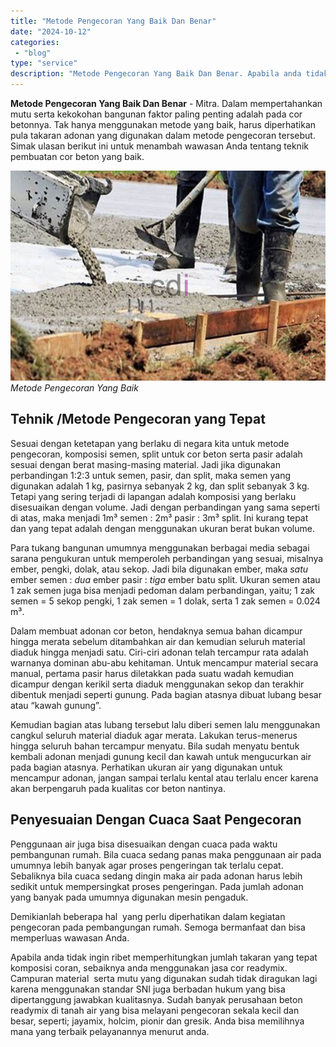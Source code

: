 ```yaml
---
title: "Metode Pengecoran Yang Baik Dan Benar"
date: "2024-10-12"
categories:
 - "blog"
type: "service"
description: "Metode Pengecoran Yang Baik Dan Benar. Apabila anda tidak ingin ribet memperhitungkan jumlah takaran yang tepat komposisi coran, sebaiknya anda menggunakan j..."
---
```


**Metode Pengecoran Yang Baik Dan Benar** - Mitra. Dalam mempertahankan mutu serta kekokohan bangunan faktor paling penting adalah pada cor betonnya. Tak hanya menggunakan metode yang baik, harus diperhatikan pula takaran adonan yang digunakan dalam metode pengecoran tersebut. Simak ulasan berikut ini untuk menambah wawasan Anda tentang teknik pembuatan cor beton yang baik.

![Metode Pengecoran Yang Baik](/images/blog/metode-pengecoran.jpg)
*Metode Pengecoran Yang Baik*

 ## Tehnik /Metode Pengecoran yang Tepat

Sesuai dengan ketetapan yang berlaku di negara kita untuk metode pengecoran, komposisi semen, split untuk cor beton serta pasir adalah sesuai dengan berat masing-masing material. Jadi jika digunakan perbandingan 1:2:3 untuk semen, pasir, dan split, maka semen yang digunakan adalah 1 kg, pasirnya sebanyak 2 kg, dan split sebanyak 3 kg. Tetapi yang sering terjadi di lapangan adalah komposisi yang berlaku disesuaikan dengan volume. Jadi dengan perbandingan yang sama seperti di atas, maka menjadi 1m³ semen : 2m³ pasir : 3m³ split. Ini kurang tepat dan yang tepat adalah dengan menggunakan ukuran berat bukan volume.

Para tukang bangunan umumnya menggunakan berbagai media sebagai sarana pengukuran untuk memperoleh perbandingan yang sesuai, misalnya ember, pengki, dolak, atau sekop. Jadi bila digunakan ember, maka _satu_ ember semen : _dua_ ember pasir : _tiga_ ember batu split. Ukuran semen atau 1 zak semen juga bisa menjadi pedoman dalam perbandingan, yaitu; 1 zak semen = 5 sekop pengki, 1 zak semen = 1 dolak, serta 1 zak semen = 0.024 m³.

Dalam membuat adonan cor beton, hendaknya semua bahan dicampur hingga merata sebelum ditambahkan air dan kemudian seluruh material  diaduk hingga menjadi satu. Ciri-ciri adonan telah tercampur rata adalah warnanya dominan abu-abu kehitaman. Untuk mencampur material secara manual, pertama pasir harus diletakkan pada suatu wadah kemudian dicampur dengan kerikil serta diaduk menggunakan sekop dan terakhir dibentuk menjadi seperti gunung. Pada bagian atasnya dibuat lubang besar atau “kawah gunung”.

Kemudian bagian atas lubang tersebut lalu diberi semen lalu menggunakan cangkul seluruh material diaduk agar merata. Lakukan terus-menerus hingga seluruh bahan tercampur menyatu. Bila sudah menyatu bentuk kembali adonan menjadi gunung kecil dan kawah untuk mengucurkan air pada bagian atasnya. Perhatikan ukuran air yang digunakan untuk mencampur adonan, jangan sampai terlalu kental atau terlalu encer karena akan berpengaruh pada kualitas cor beton nantinya.

 ## Penyesuaian Dengan Cuaca Saat Pengecoran

Penggunaan air juga bisa disesuaikan dengan cuaca pada waktu pembangunan rumah. Bila cuaca sedang panas maka penggunaan air pada umumnya lebih banyak agar proses pengeringan tak terlalu cepat. Sebaliknya bila cuaca sedang dingin maka air pada adonan harus lebih sedikit untuk mempersingkat proses pengeringan. Pada jumlah adonan yang banyak pada umumnya digunakan mesin pengaduk.

Demikianlah beberapa hal  yang perlu diperhatikan dalam kegiatan pengecoran pada pembangungan rumah. Semoga bermanfaat dan bisa memperluas wawasan Anda.

Apabila anda tidak ingin ribet memperhitungkan jumlah takaran yang tepat komposisi coran, sebaiknya anda menggunakan jasa cor readymix. Campuran material  serta mutu yang digunakan sudah tidak diragukan lagi karena menggunakan standar SNI juga berbadan hukum yang bisa dipertanggung jawabkan kualitasnya. Sudah banyak perusahaan beton readymix di tanah air yang bisa melayani pengecoran sekala kecil dan besar, seperti; jayamix, holcim, pionir dan gresik. Anda bisa memilihnya mana yang terbaik pelayanannya menurut anda.


